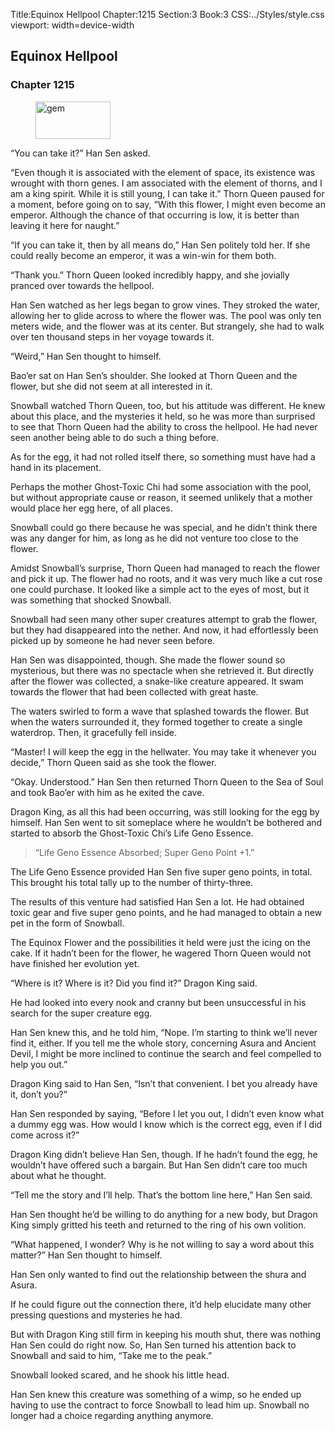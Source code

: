 Title:Equinox Hellpool 
Chapter:1215 
Section:3 
Book:3 
CSS:../Styles/style.css 
viewport: width=device-width
  
## Equinox Hellpool
### Chapter 1215 
<figure>
	<img src="../Images/gem.gif" alt="gem" id="gem" width="120" height="60" />
</figure>
  

  
  “You can take it?” Han Sen asked.

“Even though it is associated with the element of space, its existence was wrought with thorn genes. I am associated with the element of thorns, and I am a king spirit. While it is still young, I can take it.” Thorn Queen paused for a moment, before going on to say, “With this flower, I might even become an emperor. Although the chance of that occurring is low, it is better than leaving it here for naught.”

“If you can take it, then by all means do,” Han Sen politely told her. If she could really become an emperor, it was a win-win for them both.

“Thank you.” Thorn Queen looked incredibly happy, and she jovially pranced over towards the hellpool.

Han Sen watched as her legs began to grow vines. They stroked the water, allowing her to glide across to where the flower was. The pool was only ten meters wide, and the flower was at its center. But strangely, she had to walk over ten thousand steps in her voyage towards it.

“Weird,” Han Sen thought to himself.

Bao’er sat on Han Sen’s shoulder. She looked at Thorn Queen and the flower, but she did not seem at all interested in it.

Snowball watched Thorn Queen, too, but his attitude was different. He knew about this place, and the mysteries it held, so he was more than surprised to see that Thorn Queen had the ability to cross the hellpool. He had never seen another being able to do such a thing before.

As for the egg, it had not rolled itself there, so something must have had a hand in its placement.

Perhaps the mother Ghost-Toxic Chi had some association with the pool, but without appropriate cause or reason, it seemed unlikely that a mother would place her egg here, of all places.

Snowball could go there because he was special, and he didn’t think there was any danger for him, as long as he did not venture too close to the flower.

Amidst Snowball’s surprise, Thorn Queen had managed to reach the flower and pick it up. The flower had no roots, and it was very much like a cut rose one could purchase. It looked like a simple act to the eyes of most, but it was something that shocked Snowball.

Snowball had seen many other super creatures attempt to grab the flower, but they had disappeared into the nether. And now, it had effortlessly been picked up by someone he had never seen before.

Han Sen was disappointed, though. She made the flower sound so mysterious, but there was no spectacle when she retrieved it. But directly after the flower was collected, a snake-like creature appeared. It swam towards the flower that had been collected with great haste.

The waters swirled to form a wave that splashed towards the flower. But when the waters surrounded it, they formed together to create a single waterdrop. Then, it gracefully fell inside.

“Master! I will keep the egg in the hellwater. You may take it whenever you decide,” Thorn Queen said as she took the flower.

“Okay. Understood.” Han Sen then returned Thorn Queen to the Sea of Soul and took Bao’er with him as he exited the cave.

Dragon King, as all this had been occurring, was still looking for the egg by himself. Han Sen went to sit someplace where he wouldn’t be bothered and started to absorb the Ghost-Toxic Chi’s Life Geno Essence.

> “Life Geno Essence Absorbed; Super Geno Point +1.”

The Life Geno Essence provided Han Sen five super geno points, in total. This brought his total tally up to the number of thirty-three.

The results of this venture had satisfied Han Sen a lot. He had obtained toxic gear and five super geno points, and he had managed to obtain a new pet in the form of Snowball.

The Equinox Flower and the possibilities it held were just the icing on the cake. If it hadn’t been for the flower, he wagered Thorn Queen would not have finished her evolution yet.

“Where is it? Where is it? Did you find it?” Dragon King said.

He had looked into every nook and cranny but been unsuccessful in his search for the super creature egg.

Han Sen knew this, and he told him, “Nope. I’m starting to think we’ll never find it, either. If you tell me the whole story, concerning Asura and Ancient Devil, I might be more inclined to continue the search and feel compelled to help you out.”

Dragon King said to Han Sen, “Isn’t that convenient. I bet you already have it, don’t you?”

Han Sen responded by saying, “Before I let you out, I didn’t even know what a dummy egg was. How would I know which is the correct egg, even if I did come across it?”

Dragon King didn’t believe Han Sen, though. If he hadn’t found the egg, he wouldn’t have offered such a bargain. But Han Sen didn’t care too much about what he thought.

“Tell me the story and I’ll help. That’s the bottom line here,” Han Sen said.

Han Sen thought he’d be willing to do anything for a new body, but Dragon King simply gritted his teeth and returned to the ring of his own volition.

“What happened, I wonder? Why is he not willing to say a word about this matter?” Han Sen thought to himself.

Han Sen only wanted to find out the relationship between the shura and Asura.

If he could figure out the connection there, it’d help elucidate many other pressing questions and mysteries he had.

But with Dragon King still firm in keeping his mouth shut, there was nothing Han Sen could do right now. So, Han Sen turned his attention back to Snowball and said to him, “Take me to the peak.”

Snowball looked scared, and he shook his little head.

Han Sen knew this creature was something of a wimp, so he ended up having to use the contract to force Snowball to lead him up. Snowball no longer had a choice regarding anything anymore.
